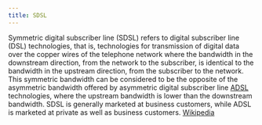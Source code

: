 ```yaml
---
title: SDSL
---
```


Symmetric digital subscriber line (SDSL) refers to digital subscriber line (DSL) technologies, that is, technologies for transmission of digital
data over the copper wires of the telephone network where the bandwidth in the downstream direction, from the network to the subscriber, is
identical to the bandwidth in the upstream direction, from the subscriber to the network. This symmetric bandwidth can be considered to be the
opposite of the asymmetric bandwidth offered by asymmetric digital subscriber line [ADSL](adsl.html) technologies, where the upstream bandwidth is lower
than the downstream bandwidth. SDSL is generally marketed at business customers, while ADSL is marketed at private as well as business customers.
<a href="https://en.wikipedia.org/wiki/Symmetric_Digital_Subscriber_Line" target="_blank">Wikipedia</a>